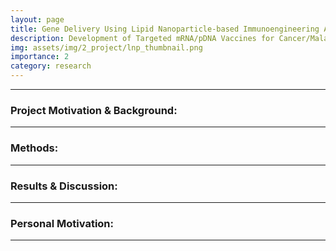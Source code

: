 ```yaml
---
layout: page
title: Gene Delivery Using Lipid Nanoparticle-based Immunoengineering Approach 
description: Development of Targeted mRNA/pDNA Vaccines for Cancer/Malaria Prevention and Protection (2021 ~ 2022)
img: assets/img/2_project/lnp_thumbnail.png
importance: 2
category: research
---
```


---

### **Project Motivation & Background:**



---

### **Methods:**


---

### **Results & Discussion:**


---

### **Personal Motivation:**



---
